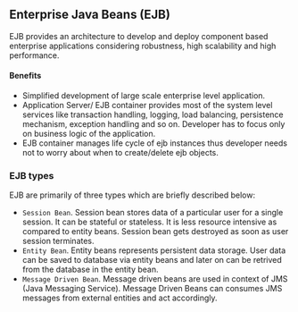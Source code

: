## Enterprise Java Beans (EJB)
EJB provides an architecture to develop and deploy component based enterprise applications considering robustness, high scalability and high performance.

#### Benefits
* Simplified development of large scale enterprise level application.
* Application Server/ EJB container provides most of the system level services like transaction handling, logging, load balancing, persistence mechanism, exception handling and so on. Developer has to focus only on business logic of the application.
* EJB container manages life cycle of ejb instances thus developer needs not to worry about when to create/delete ejb objects.

### EJB types
EJB are primarily of three types which are briefly described below:
* `Session Bean`.	Session bean stores data of a particular user for a single session. It can be stateful or stateless. It is less resource intensive as compared to entity beans. Session bean gets destroyed as soon as user session terminates.
* `Entity Bean`.	Entity beans represents persistent data storage. User data can be saved to database via entity beans and later on can be retrived from the database in the entity bean.
* `Message Driven Bean`.	Message driven beans are used in context of JMS (Java Messaging Service). Message Driven Beans can consumes JMS messages from external entities and act accordingly.

